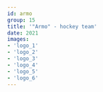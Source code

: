 ```yaml
---
id: armo
group: 15
title: '"Armo" - hockey team'
date: 2021
images:
- 'logo_1'
- 'logo_2'
- 'logo_3'
- 'logo_4'
- 'logo_5'
- 'logo_6'
---
```

